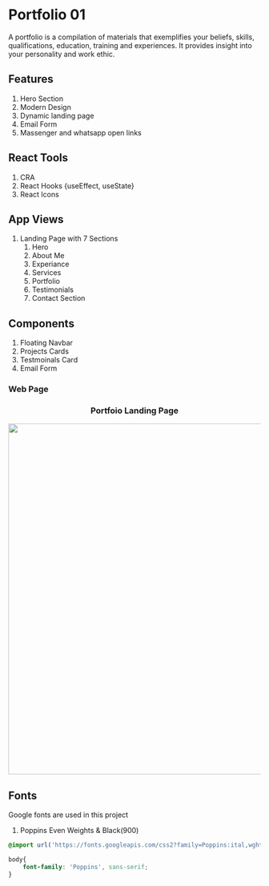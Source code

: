 # Portfolio 01

A portfolio is a compilation of materials that exemplifies your beliefs, skills, qualifications, education, training and experiences. It provides insight into your personality and work ethic.

## Features

1. Hero Section
2. Modern Design
3. Dynamic landing page
4. Email Form
5. Massenger and whatsapp open links

## React Tools

1. CRA
2. React Hooks {useEffect, useState}
3. React Icons

## App Views

1. Landing Page with 7 Sections
    1. Hero 
    2. About Me
    3. Experiance
    4. Services
    5. Portfolio
    6. Testimonials
    7. Contact Section

## Components

1. Floating Navbar
2. Projects Cards
3. Testmoinals Card
4. Email Form

### Web Page

<div align="center">
<h3> Portfoio Landing Page </h3>
<img src="./webpage.png" width=700>
</div>

## Fonts

Google fonts are used in this project

1. Poppins
    Even Weights & Black(900)

```css
@import url('https://fonts.googleapis.com/css2?family=Poppins:ital,wght@0,200;0,400;0,600;0,800;0,900;1,200;1,400;1,600;1,800;1,900&display=swap');

body{
    font-family: 'Poppins', sans-serif;
}

```
